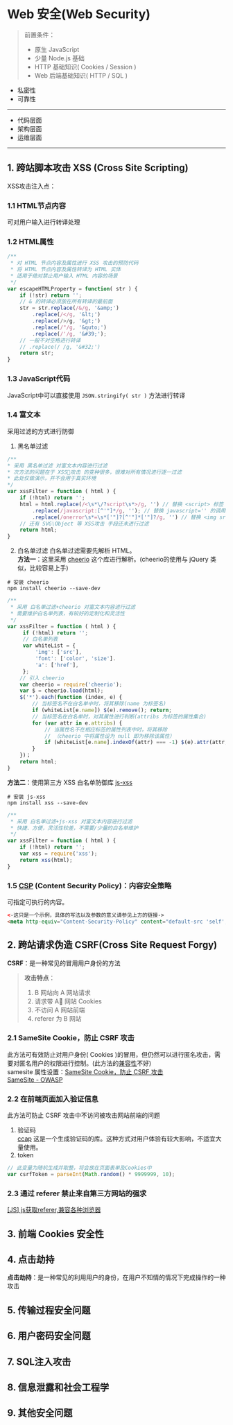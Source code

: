 # Web 安全(Web Security)

> 前置条件：  
> * 原生 JavaScript
> * 少量 Node.js 基础
> * HTTP 基础知识( Cookies / Session )
> * Web 后端基础知识( HTTP / SQL )

* 私密性
* 可靠性
---
* 代码层面
* 架构层面
* 运维层面

---
## 1. 跨站脚本攻击 XSS (Cross Site Scripting) 

XSS攻击注入点：
### 1.1 HTML节点内容  
可对用户输入进行转译处理

### 1.2 HTML属性
```javascript
/**
 * 对 HTML 节点内容及属性进行 XSS 攻击的预防代码
 * 将 HTML 节点内容及属性转译为 HTML 实体
 * 适用于绝对禁止用户输入 HTML 内容的场景
 */
var escapeHTMLProperty = function( str ) {
    if (!str) return '';
    // & 的转译必须放在所有转译的最前面
    str = str.replace(/&/g, '&amp;')
        .replace(/</g, '&lt;')
        .replace(/>/g, '&gt;')
        .replace(/"/g, '&quto;')
        .replace(/'/g, '&#39;');
    // 一般不对空格进行转译
    // .replace(/ /g, '&#32;')
    return str;
}
```
### 1.3 JavaScript代码  
JavaScript中可以直接使用 `JSON.stringify( str )` 方法进行转译

### 1.4 富文本
采用过滤的方式进行防御
1. 黑名单过滤
```javascript
/**
* 采用 黑名单过滤 对富文本内容进行过滤
* 次方法的问题在于 XSS攻击 的变种很多，很难对所有情况进行逐一过滤
* 此处仅做演示，并不会用于真实环境
*/
var xssFilter = function ( html ) {
    if (!html) return '';
    html = html.replace(/<\s*\/?script\s*>/g, '') // 替换 <script> 标签
        .replace(/javascript:[^'"]*/g, ''); // 替换 javascript='' 的调用（常出现在 a 标签）
        .replace(/onerror\s*=\s*['"]?[^'"]*['"]?/g, '') // 替换 <img src=\'abc\' onerror=\'alert(1)\' /> 一类的攻击
    // 还有 SVG\Object 等 XSS攻击 手段还未进行过滤
    return html;
}
```
2. 白名单过滤
白名单过滤需要先解析 HTML。  
**方法一**：这里采用 [cheerio](https://cheerio.js.org) 这个库进行解析。(cheerio的使用与 jQuery 类似，比较容易上手)
```shell
# 安装 cheerio
npm install cheerio --save-dev
```
```javascript
/**
 * 采用 白名单过滤+cheerio 对富文本内容进行过滤
 * 需要维护白名单列表，有较好的定制化和灵活性
 */
var xssFilter = function ( html ) {
     if (!html) return '';
     // 白名单列表
     var whiteList = {
         'img': ['src'],
         'font': ['color', 'size'].
         'a': ['href'],
     };
    // 引入 cheerio
    var cheerio = require('cheerio');
    var $ = cheerio.load(html);
    $('*').each(function (index, e) {
        // 当标签名不在白名单中时，将其移除(name 为标签名)
        if (whiteList[e.name]) $(e).remove(); return;
        // 当标签名在白名单时，对其属性进行判断(attribs 为标签的属性集合)
        for (var attr in e.attribs) {
            // 当属性名不在相应标签的属性列表中时，将其移除
            // （cheerio 中将属性设为 null 即为移除该属性）
            if (whiteList[e.name].indexOf(attr) === -1) $(e).attr(attr, null);
        }
    })；
    return html;
}
```
**方法二**：使用第三方 XSS 白名单防御库 [js-xss](https://github.com/leizongmin/js-xss)
```shell
# 安装 js-xss
npm install xss --save-dev
```
```javascript
/**
 * 采用 白名单过滤+js-xss 对富文本内容进行过滤
 * 快捷、方便，灵活性较差，不需要/少量的白名单维护
 */
var xssFilter = function ( html ) {
    if (!html) return '';
    var xss = require('xss');
    return xss(html);
}
```

### 1.5 [CSP](https://developer.mozilla.org/zh-CN/docs/Web/HTTP/CSP) (Content Security Policy)：内容安全策略
可指定可执行的内容。  
```html
<-这只是一个示例，具体的写法以及参数的意义请参见上方的链接->
<meta http-equiv="Content-Security-Policy" content="default-src 'self'; img-src https://*; child-src 'none';">
```

## 2. 跨站请求伪造 CSRF(Cross Site Request Forgy)

**CSRF**：是一种常见的冒用用户身份的方法  
> **攻击特点**：
> 1. B 网站向 A 网站请求
> 2. 请求带 A 网站 Cookies
> 3. 不访问 A 网站前端
> 4. referer 为 B 网站

### 2.1 SameSite Cookie，防止 CSRF 攻击
此方法可有效防止对用户身份( Cookies )的冒用，但仍然可以进行匿名攻击，需要对匿名用户的权限进行控制。(此方法的[兼容性](https://caniuse.com/#search=SameSite)不好)  
samesite 属性设置：[SameSite Cookie，防止 CSRF 攻击](http://www.cnblogs.com/ziyunfei/p/5637945.html)  
[SameSite - OWASP](https://www.owasp.org/index.php/SameSite)

### 2.2 在前端页面加入验证信息
此方法可防止 CSRF 攻击中不访问被攻击网站前端的问题
1. 验证码  
[ccap](https://github.com/DoubleSpout/ccap) 这是一个生成验证码的库。这种方式对用户体验有较大影响，不适宜大量使用。
2. token  
```javascript
// 此变量为随机生成并取整，将会放在页面表单及Cookies中
var csrfToken = parseInt(Math.random() * 9999999, 10);
```

### 2.3 通过 referer 禁止来自第三方网站的强求
[[JS] js获取referer,兼容各种浏览器](https://www.51-n.com/t-4016-1-1.html)

## 3. 前端 Cookies 安全性

## 4. 点击劫持

**点击劫持**：是一种常见的利用用户的身份，在用户不知情的情况下完成操作的一种攻击

## 5. 传输过程安全问题

## 6. 用户密码安全问题

## 7. SQL注入攻击

## 8. 信息泄露和社会工程学

## 9. 其他安全问题
